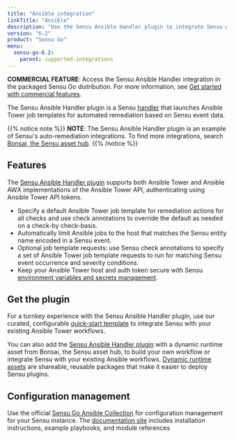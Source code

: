```yaml
---
title: "Ansible integration"
linkTitle: "Ansible"
description: "Use the Sensu Ansible Handler plugin to integrate Sensu with your existing Ansible workflows. Read about the features of Sensu's Ansible integration and learn how to get the plugin."
version: "6.2"
product: "Sensu Go"
menu: 
  sensu-go-6.2:
    parent: supported-integrations
---
```


**COMMERCIAL FEATURE**: Access the Sensu Ansible Handler integration in the packaged Sensu Go distribution.
For more information, see [Get started with commercial features][6].

The Sensu Ansible Handler plugin is a Sensu [handler][1] that launches Ansible Tower job templates for automated remediation based on Sensu event data.

{{% notice note %}}
**NOTE**: The Sensu Ansible Handler plugin is an example of Sensu's auto-remediation integrations.
To find more integrations, search [Bonsai, the Sensu asset hub](https://bonsai.sensu.io/).
{{% /notice %}}

## Features

The [Sensu Ansible Handler plugin][4] supports both Ansible Tower and Ansible AWX implementations of the Ansible Tower API, authenticating using Ansible Tower API tokens.  

- Specify a default Ansible Tower job template for remediation actions for all checks and use check annotations to override the default as needed on a check-by check-basis.
- Automatically limit Ansible jobs to the host that matches the Sensu entity name encoded in a Sensu event.
- Optional job template requests: use Sensu check annotations to specify a set of Ansible Tower job template requests to run for matching Sensu event occurrence and severity conditions.
- Keep your Ansible Tower host and auth token secure with Sensu [environment variables and secrets management][9].

## Get the plugin

For a turnkey experience with the Sensu Ansible Handler plugin, use our curated, configurable [quick-start template][3] to integrate Sensu with your existing Ansible Tower workflows.

You can also add the [Sensu Ansible Handler plugin][4] with a dynamic runtime asset from Bonsai, the Sensu asset hub, to build your own workflow or integrate Sensu with your existing Ansible workflows.
[Dynamic runtime assets][5] are shareable, reusable packages that make it easier to deploy Sensu plugins.

## Configuration management

Use the official [Sensu Go Ansible Collection][7] for configuration management for your Sensu instance.
The [documentation site][8] includes installation instructions, example playbooks, and module references


[1]: ../../../observability-pipeline/observe-process/handlers/
[2]: ../../../observability-pipeline/observe-process/handler-templates/
[3]: https://github.com/sensu-community/monitoring-pipelines/blob/latest/remediation/ansible-tower.yaml
[4]: https://bonsai.sensu.io/assets/sensu/sensu-ansible-handler
[5]: ../../assets
[6]: ../../../commercial/
[7]: https://galaxy.ansible.com/sensu/sensu_go
[8]: https://sensu.github.io/sensu-go-ansible/
[9]: ../../../operations/manage-secrets/
